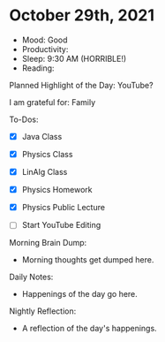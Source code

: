 # October 29th, 2021

- Mood: Good
- Productivity: 
- Sleep: 9:30 AM (HORRIBLE!)
- Reading: 

Planned Highlight of the Day: YouTube?

I am grateful for: Family

To-Dos:
- [x] Java Class
- [x] Physics Class
- [x] LinAlg Class
- [x] Physics Homework
- [x] Physics Public Lecture
- [ ] Start YouTube Editing


Morning Brain Dump:
- Morning thoughts get dumped here.

Daily Notes:
- Happenings of the day go here.


Nightly Reflection: 
- A reflection of the day's happenings.





